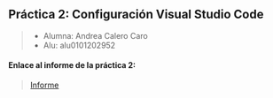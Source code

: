 ## Práctica 2: Configuración Visual Studio Code
>- Alumna: Andrea Calero Caro
>- Alu: alu0101202952

#### Enlace al informe de la práctica 2:
> [Informe](https://github.com/ULL-ESIT-INF-DSI-2021/ull-esit-inf-dsi-20-21-prct02-vscode-alu0101202952/blob/gh_pages/index.md)

